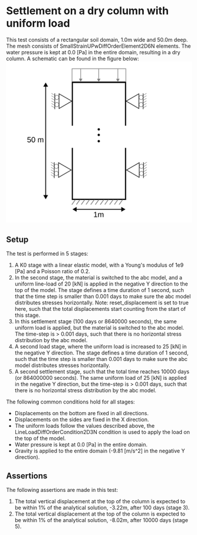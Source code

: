 # Settlement on a dry column with uniform load
This test consists of a rectangular soil domain, 1.0m wide and 50.0m deep. The mesh consists of SmallStrainUPwDiffOrderElement2D6N elements. The water pressure is kept at 0.0 [Pa] in the entire domain, resulting in a dry column. A schematic can be found in the figure below:
![Schematic](Schematic.svg)

## Setup

The test is performed in 5 stages:
1. A K0 stage with a linear elastic model, with a Young's modulus of 1e9 [Pa] and a Poisson ratio of 0.2.
2. In the second stage, the material is switched to the abc model, and a uniform line-load of 20 [kN] is applied in the negative Y direction to the top of the model. The stage defines a time duration of 1 second, such that the time step is smaller than 0.001 days to make sure the abc model distributes stresses horizontally. Note: reset_displacement is set to true here, such that the total displacements start counting from the start of this stage.
3. In this settlement stage (100 days or 8640000 seconds), the same uniform load is applied, but the material is switched to the abc model. The time-step is > 0.001 days, such that there is no horizontal stress distribution by the abc model. 
4. A second load stage, where the uniform load is increased to 25 [kN] in the negative Y direction. The stage defines a time duration of 1 second, such that the time step is smaller than 0.001 days to make sure the abc model distributes stresses horizontally.
5. A second settlement stage, such that the total time reaches 10000 days (or 864000000 seconds). The same uniform load of 25 [kN] is applied in the negative Y direction, but the time-step is > 0.001 days, such that there is no horizontal stress distribution by the abc model.

The following common conditions hold for all stages:
  - Displacements on the bottom are fixed in all directions.
  - Displacements on the sides are fixed in the X direction.
  - The uniform loads follow the values described above, the LineLoadDiffOrderCondition2D3N condition is used to apply the load on the top of the model.
  - Water pressure is kept at 0.0 [Pa] in the entire domain.
  - Gravity is applied to the entire domain (-9.81 [m/s^2] in the negative Y direction).

## Assertions
The following assertions are made in this test:
1. The total vertical displacement at the top of the column is expected to be within 1% of the analytical solution, -3.22m, after 100 days (stage 3).
2. The total vertical displacement at the top of the column is expected to be within 1% of the analytical solution, -8.02m, after 10000 days (stage 5).

